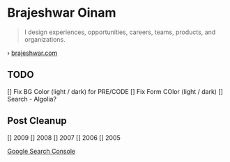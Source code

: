 # Brajeshwar Oinam

> I design experiences, opportunities, careers, teams, products, and organizations.

› [brajeshwar.com](https://brajeshwar.com)


## TODO

[] Fix BG Color (light / dark) for PRE/CODE
[] Fix Form COlor  (light / dark)
[] Search - Algolia?

## Post Cleanup

[] 2009
[] 2008
[] 2007
[] 2006
[] 2005

[Google Search Console](https://search.google.com/search-console)

